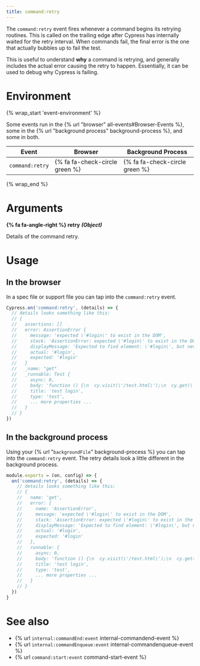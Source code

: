 ```yaml
---
title: command:retry
---
```


The `command:retry` event fires whenever a command begins its retrying routines. This is called on the trailing edge after Cypress has internally waited for the retry interval. When commands fail, the final error is the one that actually bubbles up to fail the test.

This is useful to understand **why** a command is retrying, and generally includes the actual error causing the retry to happen. Essentially, it can be used to debug why Cypress is failing.

# Environment

{% wrap_start 'event-environment' %}

Some events run in the {% url "browser" all-events#Browser-Events %}, some in the {% url "background process" background-process %}, and some in both.

Event | Browser | Background Process
--- | --- | ---
`command:retry` | {% fa fa-check-circle green %} | {% fa fa-check-circle green %}

{% wrap_end %}

# Arguments

**{% fa fa-angle-right %} retry** ***(Object)***

Details of the command retry.

# Usage

## In the browser

In a spec file or support file you can tap into the `command:retry` event.

```javascript
Cypress.on('command:retry', (details) => {
  // details looks something like this:
  // {
  //   assertions: []
  //   error: AssertionError {
  //     message: 'expected \'#login\' to exist in the DOM',
  //     stack: 'AssertionError: expected \'#login\' to exist in the DOM',
  //     displayMessage: 'Expected to find element: \'#login\', but never found it.',
  //     actual: '#login',
  //     expected: '#login'
  //   }
  //   _name: "get"
  //   _runnable: Test {
  //     async: 0,
  //     body: 'function () {\n  cy.visit(\'/test.html\');\n  cy.get(\'#login\');',
  //     title: 'test login',
  //     type: 'test',
  //     ... more properties ...
  //   }
  // }
})
```

## In the background process

Using your {% url "`backgroundFile`" background-process %} you can tap into the `command:retry` event. The retry details look a little different in the background process.

```javascript
module.exports = (on, config) => {
  on('command:retry', (details) => {
    // details looks something like this:
    // {
    //   name: 'get',
    //   error: {
    //     name: 'AssertionError',
    //     message: 'expected \'#login\' to exist in the DOM',
    //     stack: 'AssertionError: expected \'#login\' to exist in the DOM',
    //     displayMessage: 'Expected to find element: \'#login\', but never found it.',
    //     actual: '#login',
    //     expected: '#login'
    //   },
    //   runnable: {
    //     async: 0,
    //     body: 'function () {\n  cy.visit(\'/test.html\');\n  cy.get(\'#login\');',
    //     title: 'test login',
    //     type: 'test',
    //     ... more properties ...
    //   }
    // }
  })
}
```

# See also

- {% url `internal:commandEnd:event` internal-commandend-event %}
- {% url `internal:commandEnqueue:event` internal-commandenqueue-event %}
- {% url `command:start:event` command-start-event %}
